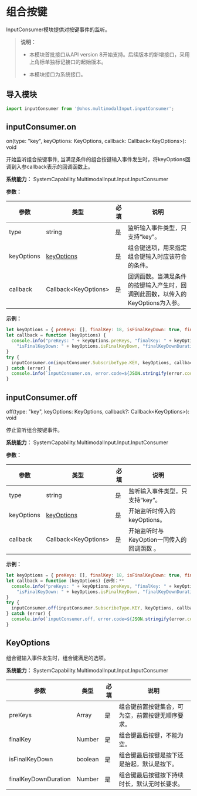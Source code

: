 # 组合按键

InputConsumer模块提供对按键事件的监听。

> **说明：**
>
> - 本模块首批接口从API version 8开始支持。后续版本的新增接口，采用上角标单独标记接口的起始版本。
>
> - 本模块接口为系统接口。


## 导入模块


```js
import inputConsumer from '@ohos.multimodalInput.inputConsumer';
```


## inputConsumer.on

on(type: "key", keyOptions: KeyOptions, callback: Callback&lt;KeyOptions&gt;): void

开始监听组合按键事件, 当满足条件的组合按键输入事件发生时，将keyOptions回调到入参callback表示的回调函数上。

**系统能力：** SystemCapability.MultimodalInput.Input.InputConsumer

**参数：** 

| 参数         | 类型                         | 必填   | 说明                                       |
| ---------- | -------------------------- | ---- | ---------------------------------------- |
| type       | string                     | 是    | 监听输入事件类型，只支持“key”。                       |
| keyOptions | [keyOptions](#keyoptions)  | 是    | 组合键选项，用来指定组合键输入时应该符合的条件。                 |
| callback   | Callback&lt;KeyOptions&gt; | 是    | 回调函数。当满足条件的按键输入产生时，回调到此函数，以传入的KeyOptions为入参。 |

**示例：** 

```js
let keyOptions = { preKeys: [], finalKey: 18, isFinalKeyDown: true, finalKeyDownDuration: 0 }
let callback = function (keyOptions) {
  console.info("preKeys: " + keyOptions.preKeys, "finalKey: " + keyOptions.finalKey,
    "isFinalKeyDown: " + keyOptions.isFinalKeyDown, "finalKeyDownDuration: " + keyOptions.finalKeyDownDuration)
}
try {
  inputConsumer.on(inputConsumer.SubscribeType.KEY, keyOptions, callback);
} catch (error) {
  console.info(`inputConsumer.on, error.code=${JSON.stringify(error.code)}, error.msg=${JSON.stringify(error.message)}`);
}
```


## inputConsumer.off

off(type: "key", keyOptions: KeyOptions, callback?: Callback&lt;KeyOptions&gt;): void

停止监听组合按键事件。

**系统能力：** SystemCapability.MultimodalInput.Input.InputConsumer

**参数：** 

| 参数         | 类型                         | 必填   | 说明                              |
| ---------- | -------------------------- | ---- | ------------------------------- |
| type       | string                     | 是    | 监听输入事件类型，只支持“key”。              |
| keyOptions | [keyOptions](#keyoptions)  | 是    | 开始监听时传入的keyOptions。             |
| callback   | Callback&lt;KeyOptions&gt; | 是    | 开始监听时与KeyOption一同传入的回调函数&nbsp;。 |

**示例：** 

```js
let keyOptions = { preKeys: [], finalKey: 18, isFinalKeyDown: true, finalKeyDownDuration: 0 }
let callback = function (keyOptions) {示例：**
  console.info("preKeys: " + keyOptions.preKeys, "finalKey: " + keyOptions.finalKey,
    "isFinalKeyDown: " + keyOptions.isFinalKeyDown, "finalKeyDownDuration: " + keyOptions.finalKeyDownDuration)
}
try {
  inputConsumer.off(inputConsumer.SubscribeType.KEY, keyOptions, callback);
} catch (error) {
  console.info(`inputConsumer.off, error.code=${JSON.stringify(error.code)}, error.msg=${JSON.stringify(error.message)}`);
}
```


## KeyOptions

组合键输入事件发生时，组合键满足的选项。

**系统能力：** SystemCapability.MultimodalInput.Input.InputConsumer

| 参数                   | 类型      | 必填   | 说明                       |
| -------------------- | ------- | ---- | ------------------------ |
| preKeys              | Array   | 是    | 组合键前置按键集合，可为空，前置按键无顺序要求。 |
| finalKey             | Number  | 是    | 组合键最后按键，不能为空。            |
| isFinalKeyDown       | boolean | 是    | 组合键最后按键是按下还是抬起，默认是按下。    |
| finalKeyDownDuration | Number  | 是    | 组合键最后按键按下持续时长，默认无时长要求。   |
